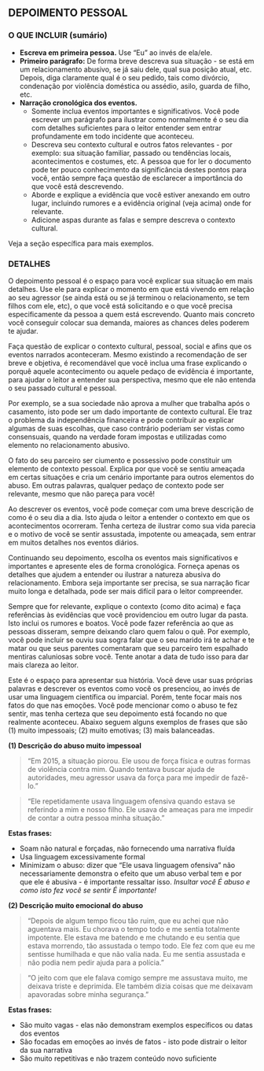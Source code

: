 <h2>DEPOIMENTO PESSOAL</h2>
<h3>O QUE INCLUIR (sumário)</h3>
<ul>
    <li><strong>Escreva em primeira pessoa.</strong> Use “Eu” ao invés de ela/ele.</li>
    <li><strong>Primeiro parágrafo:</strong> De forma breve descreva sua situação - se está em um relacionamento abusivo, se já saiu dele, qual sua posição atual, etc. Depois, diga claramente qual é o seu pedido, tais como divórcio, condenação por violência doméstica ou assédio, asilo, guarda de filho, etc.</li>
    <li><strong>Narração cronológica dos eventos.</strong>
        <ul>
            <li>Somente inclua eventos importantes e significativos. Você pode escrever um parágrafo para ilustrar como normalmente é o seu dia com detalhes suficientes para o leitor entender sem entrar profundamente em todo incidente que aconteceu.</li>
            <li>Descreva seu contexto cultural e outros fatos relevantes - por exemplo: sua situação familiar, passado ou tendências locais, acontecimentos e costumes, etc. A pessoa que for ler o documento pode ter pouco conhecimento da significância destes pontos para você, então sempre faça questão de esclarecer a importância do que você está descrevendo.</li>
            <li>Aborde e explique a evidência que você estiver anexando em outro lugar, incluindo rumores e a evidência original (veja acima) onde for relevante.</li>
            <li>Adicione aspas durante as falas e sempre descreva o contexto cultural.</li>
        </ul>
    </li>
</ul>
<p>Veja a seção específica para mais exemplos.</p>
<h3>DETALHES</h3>
<p>O depoimento pessoal é o espaço para você explicar sua situação em mais detalhes. Use ele para explicar o momento em que está vivendo em relação ao seu agressor (se ainda está ou se já terminou o relacionamento, se tem filhos com ele, etc), o que você está solicitando e o que você precisa especificamente da pessoa a quem está escrevendo. Quanto mais concreto você conseguir colocar sua demanda, maiores as chances deles poderem te ajudar.</p>

<p>Faça questão de explicar o contexto cultural, pessoal, social e afins que os eventos narrados aconteceram. Mesmo existindo a recomendação de ser breve e objetiva, é recomendável que você inclua uma frase explicando o porquê aquele acontecimento ou aquele pedaço de evidência é importante, para ajudar o leitor a entender sua perspectiva, mesmo que ele não entenda o seu passado cultural e pessoal.</p>

<p>Por exemplo, se a sua sociedade não aprova a mulher que trabalha após o casamento, isto pode ser um dado importante de contexto cultural. Ele traz o problema da independência financeira e pode contribuir ao explicar algumas de suas escolhas, que caso contrário poderiam ser vistas como consensuais, quando na verdade foram impostas e utilizadas como elemento no relacionamento abusivo.</p>

<p>O fato do seu parceiro ser ciumento e possessivo pode constituir um elemento de contexto pessoal. Explica por que você se sentiu ameaçada em certas situações e cria um cenário importante para outros elementos do abuso. Em outras palavras, qualquer pedaço de contexto pode ser relevante, mesmo que não pareça para você!</p>

<p>Ao descrever os eventos, você pode começar com uma breve descrição de como é o seu dia a dia. Isto ajuda o leitor a entender o contexto em que os acontecimentos ocorreram. Tenha certeza de ilustrar como sua vida parecia e o motivo de você se sentir assustada, impotente ou ameaçada, sem entrar em muitos detalhes nos eventos diários.</p>

<p>Continuando seu depoimento, escolha os eventos mais significativos e importantes e apresente eles de forma cronológica. Forneça apenas os detalhes que ajudem a entender ou ilustrar a natureza abusiva do relacionamento. Embora seja importante ser precisa, se sua narração ficar muito longa e detalhada, pode ser mais difícil para o leitor compreender.</p>

<p>Sempre que for relevante, explique o contexto (como dito acima) e faça referências às evidências que você providenciou em outro lugar da pasta. Isto inclui os rumores e boatos. Você pode fazer referência ao que as pessoas disseram, sempre deixando claro quem falou o quê. Por exemplo, você pode incluir se ouviu sua sogra falar que o seu marido irá te achar e te matar ou que seus parentes comentaram que seu parceiro tem espalhado mentiras caluniosas sobre você. Tente anotar a data de tudo isso para dar mais clareza ao leitor.</p>

<p>Este é o espaço para apresentar sua história. Você deve usar suas próprias palavras e descrever os eventos como você os presenciou, ao invés de usar uma linguagem científica ou imparcial. Porém, tente focar mais nos fatos do que nas emoções. Você pode mencionar como o abuso te fez sentir, mas tenha certeza que seu depoimento está focando no que realmente aconteceu. Abaixo seguem alguns exemplos de frases que são (1) muito impessoais; (2) muito emotivas; (3) mais balanceadas.</p>

<strong>(1) Descrição do abuso muito impessoal</strong>
<blockquote>“Em 2015, a situação piorou. Ele usou de força física e outras formas de violência contra mim. Quando tentava buscar ajuda de autoridades, meu agressor usava da força para me impedir de fazê-lo.”</blockquote>
<blockquote>“Ele repetidamente usava linguagem ofensiva quando estava se referindo a mim e nosso filho. Ele usava de ameaças para me impedir de contar a outra pessoa minha situação.”</blockquote>
<strong>Estas frases:</strong>
<ul>
<li>Soam não natural e forçadas, não fornecendo uma narrativa fluída</li>
<li>Usa linguagem excessivamente formal</li>
<li>Minimizam o abuso: dizer que “Ele usava linguagem ofensiva” não necessariamente demonstra o efeito que um abuso verbal tem e por que ele é abusiva - é importante ressaltar isso. <em>Insultar você É abuso e como isto fez você se sentir É importante!</em></li>
</ul>
<strong>(2) Descrição muito emocional do abuso</strong>
<blockquote>“Depois de algum tempo ficou tão ruim, que eu achei que não aguentava mais. Eu chorava o tempo todo e me sentia totalmente impotente. Ele estava me batendo e me chutando e eu sentia que estava morrendo, tão assustada o tempo todo. Ele fez com que eu me sentisse humilhada e que não valia nada. Eu me sentia assustada e não podia nem pedir ajuda para a polícia.”</blockquote>
<blockquote>“O jeito com que ele falava comigo sempre me assustava muito, me deixava triste e deprimida. Ele também dizia coisas que me deixavam apavoradas sobre minha segurança.”</blockquote>
<strong>Estas frases:</strong>
<ul>
<li>São muito vagas - elas não demonstram exemplos específicos ou datas dos eventos</li>
<li>São focadas em emoções ao invés de fatos - isto pode distrair o leitor da sua narrativa</li>
<li>São muito repetitivas e não trazem conteúdo novo suficiente</li>
</ul>



